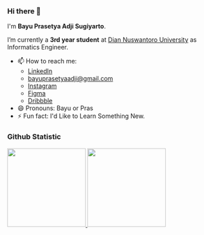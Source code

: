 ### Hi there 👋

I'm **Bayu Prasetya Adji Sugiyarto**.

I’m currently a **3rd year student** at [Dian Nuswantoro University](https://www.dinus.ac.id/) as Informatics Engineer.

- 📫 How to reach me:
  - <a href="https://www.linkedin.com/in/bayu-prasetya-adji-sugiyarto-8a1036209/">LinkedIn</a>
  - bayuprasetyaadji@gmail.com
  - <a href="https://www.instagram.com/prst.b.y/">Instagram</a>
  - <a href="https://www.figma.com/@prasetya">Figma</a>
  - <a href="https://dribbble.com/bayu_08">Dribbble</a>
- 😄 Pronouns: Bayu or Pras
- ⚡ Fun fact: I'd Like to Learn Something New.

### Github Statistic
<p align="left">
<a href="https://github.com/bayupadji">
  <img height="180em" src="https://github-readme-stats-eight-theta.vercel.app/api?username=bayupadji&show_icons=true&theme=omni&include_all_commits=true&count_private=true"/>  
  <img height="180em" src="https://github-readme-stats-eight-theta.vercel.app/api/top-langs/?username=bayupadji&layout=compact&langs_count=8&theme=omni"/>
</a>
</p>
